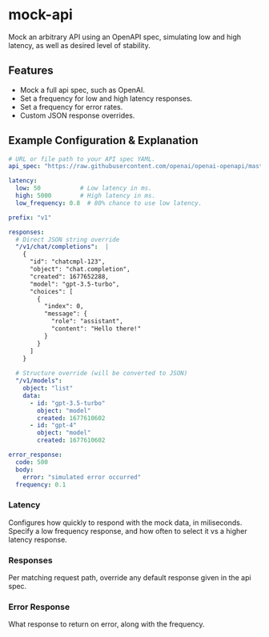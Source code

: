 # mock-api
Mock an arbitrary API using an OpenAPI spec, simulating low and high latency, as well as desired level of stability.

## Features

* Mock a full api spec, such as OpenAI.
* Set a frequency for low and high latency responses.
* Set a frequency for error rates.
* Custom JSON response overrides.

## Example Configuration & Explanation

```yaml
# URL or file path to your API spec YAML.
api_spec: "https://raw.githubusercontent.com/openai/openai-openapi/master/openapi.yaml"

latency:
  low: 50           # Low latency in ms.
  high: 5000        # High latency in ms.
  low_frequency: 0.8  # 80% chance to use low latency.

prefix: "v1"

responses:
  # Direct JSON string override
  "/v1/chat/completions":  |
    {
      "id": "chatcmpl-123",
      "object": "chat.completion",
      "created": 1677652288,
      "model": "gpt-3.5-turbo",
      "choices": [
        {
          "index": 0,
          "message": {
            "role": "assistant",
            "content": "Hello there!"
          }
        }
      ]
    }
  
  # Structure override (will be converted to JSON)
  "/v1/models":
    object: "list"
    data:
      - id: "gpt-3.5-turbo"
        object: "model"
        created: 1677610602
      - id: "gpt-4"
        object: "model"
        created: 1677610602

error_response:
  code: 500
  body:
    error: "simulated error occurred"
  frequency: 0.1

```

### Latency

Configures how quickly to respond with the mock data, in miliseconds. Specify a low frequency response, and how often to select it vs a higher latency response.


### Responses

Per matching request path, override any default response given in the api spec.

### Error Response

What response to return on error, along with the frequency.